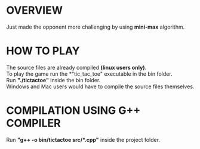 # OVERVIEW
Just made the opponent more challenging by using **mini-max** algorithm.

# HOW TO PLAY
The source files are already compiled **(linux users only)**.   
To play the game run the *"tic_tac_toe" executable in the bin folder.  
Run **"./tictactoe"** inside the bin folder.  
Windows and Mac users would have to compile the source files themselves.  

# COMPILATION USING G++ COMPILER
Run **"g++ -o bin/tictactoe src/*.cpp"** inside the project folder.  
